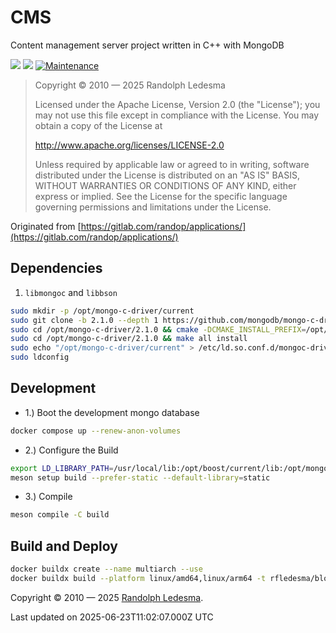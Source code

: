 # CMS
Content management server project written in C++ with MongoDB

<p>
  <img src="https://img.shields.io/badge/dynamic/regex?url=https%3A%2F%2Fgithub.com%2Frandop%2Fcms%2Fraw%2Frefs%2Fheads%2Fmaster%2FVERSION&search=(.*)&label=Version" />
  <img src="https://img.shields.io/badge/STD-C%2B%2B20-white.svg?cacheSeconds=2592000" />
  <a href="https://github.com/randop/cms">
    <img alt="Maintenance" src="https://img.shields.io/badge/Maintained%3F-yes-green.svg" target="_blank" />
  </a>
</p>

>  Copyright © 2010 — 2025 Randolph Ledesma
>
> Licensed under the Apache License, Version 2.0 (the "License");
> you may not use this file except in compliance with the License.
> You may obtain a copy of the License at
>
>    http://www.apache.org/licenses/LICENSE-2.0
>
> Unless required by applicable law or agreed to in writing, software
> distributed under the License is distributed on an "AS IS" BASIS,
> WITHOUT WARRANTIES OR CONDITIONS OF ANY KIND, either express or implied.
> See the License for the specific language governing permissions and
> limitations under the License.
>

Originated from [https://gitlab.com/randop/applications/](https://gitlab.com/randop/applications/)

## Dependencies
1. `libmongoc` and `libbson`
```bash
sudo mkdir -p /opt/mongo-c-driver/current
sudo git clone -b 2.1.0 --depth 1 https://github.com/mongodb/mongo-c-driver.git /opt/mongo-c-driver/2.1.0
sudo cd /opt/mongo-c-driver/2.1.0 && cmake -DCMAKE_INSTALL_PREFIX=/opt/mongo-c-driver/current .
sudo cd /opt/mongo-c-driver/2.1.0 && make all install
sudo echo "/opt/mongo-c-driver/current" > /etc/ld.so.conf.d/mongoc-driver.conf
sudo ldconfig
```

## Development
* 1.) Boot the development mongo database
```bash
docker compose up --renew-anon-volumes
```
* 2.) Configure the Build
```bash
export LD_LIBRARY_PATH=/usr/local/lib:/opt/boost/current/lib:/opt/mongo-c-driver/current/lib
meson setup build --prefer-static --default-library=static
```
* 3.) Compile
```bash
meson compile -C build
```

## Build and Deploy
```bash
docker buildx create --name multiarch --use
docker buildx build --platform linux/amd64,linux/arm64 -t rfledesma/blog:latest --push .
```

Copyright © 2010 — 2025 [Randolph Ledesma](https://github.com/randop).

Last updated on 2025-06-23T11:02:07.000Z UTC

